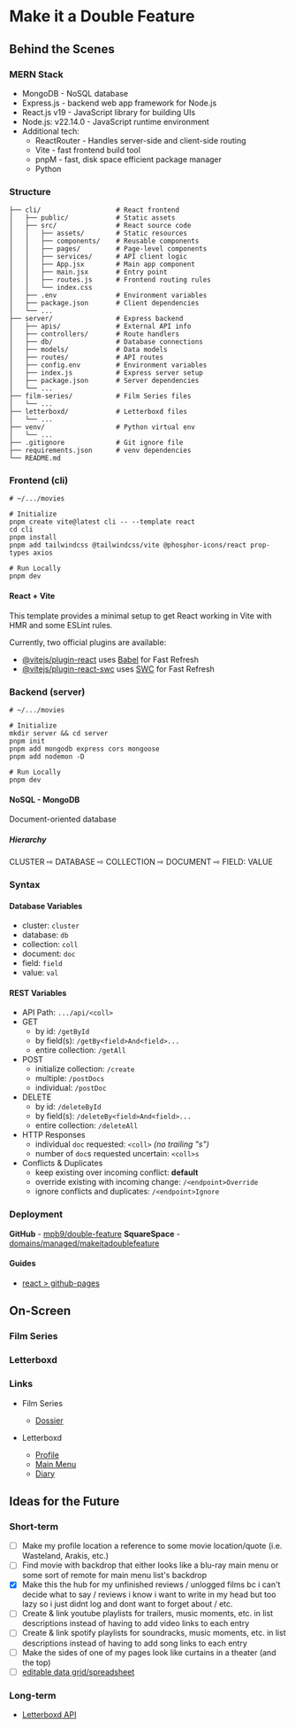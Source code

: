 # Make it a Double Feature

## Behind the Scenes

### MERN Stack

- MongoDB - NoSQL database
- Express.js - backend web app framework for Node.js
- React.js v19 - JavaScript library for building UIs
- Node.js: v22.14.0 - JavaScript runtime environment
- Additional tech:
  - ReactRouter - Handles server-side and client-side routing
  - Vite - fast frontend build tool
  - pnpM - fast, disk space efficient package manager
  - Python

### Structure

```shell
├── cli/                   # React frontend
│   ├── public/            # Static assets
│   ├── src/               # React source code
│   │   ├── assets/        # Static resources
│   │   ├── components/    # Reusable components
│   │   ├── pages/         # Page-level components
│   │   ├── services/      # API client logic
│   │   ├── App.jsx        # Main app component
│   │   ├── main.jsx       # Entry point
│   │   ├── routes.js      # Frontend routing rules
│   │   └── index.css       
│   ├── .env               # Environment variables
│   ├── package.json       # Client dependencies
│   └── ...
├── server/                # Express backend
│   ├── apis/              # External API info
│   ├── controllers/       # Route handlers
│   ├── db/                # Database connections
│   ├── models/            # Data models
│   ├── routes/            # API routes
│   ├── config.env         # Environment variables
│   ├── index.js           # Express server setup
│   ├── package.json       # Server dependencies
│   └── ...
├── film-series/           # Film Series files
│   └── ...
├── letterboxd/            # Letterboxd files
│   └── ...
├── venv/                  # Python virtual env
│   └── ...
├── .gitignore             # Git ignore file
├── requirements.json      # venv dependencies
└── README.md
```

### Frontend (cli)

```shell
# ~/.../movies

# Initialize
pnpm create vite@latest cli -- --template react
cd cli
pnpm install
pnpm add tailwindcss @tailwindcss/vite @phosphor-icons/react prop-types axios

# Run Locally
pnpm dev
```

#### React + Vite

This template provides a minimal setup to get React working in Vite with HMR and some ESLint rules.

Currently, two official plugins are available:

- [@vitejs/plugin-react](https://github.com/vitejs/vite-plugin-react/blob/main/packages/plugin-react/README.md) uses [Babel](https://babeljs.io/) for Fast Refresh
- [@vitejs/plugin-react-swc](https://github.com/vitejs/vite-plugin-react-swc) uses [SWC](https://swc.rs/) for Fast Refresh

### Backend (server)

```shell
# ~/.../movies

# Initialize
mkdir server && cd server
pnpm init
pnpm add mongodb express cors mongoose
pnpm add nodemon -D

# Run Locally
pnpm dev
```

#### NoSQL - MongoDB

Document-oriented database

##### Hierarchy

CLUSTER ⇨ DATABASE ⇨ COLLECTION ⇨ DOCUMENT ⇨ FIELD: VALUE

### Syntax

#### Database Variables

- cluster: ```cluster```
- database: ```db```
- collection: ```coll```
- document: ```doc```
- field: ```field```
- value: ```val```

#### REST Variables

- API Path: ```.../api/<coll>```
- GET
  - by id: ```/getById```
  - by field(s): ```/getBy<field>And<field>...```
  - entire collection: ```/getAll```
- POST
  - initialize collection: ```/create```
  - multiple: ```/postDocs```
  - individual: ```/postDoc```
- DELETE
  - by id: ```/deleteById```
  - by field(s): ```/deleteBy<field>And<field>...```
  - entire collection: ```/deleteAll```
- HTTP Responses
  - individual ```doc``` requested: ```<coll>``` *(no trailing "s")*
  - number of ```doc```s requested uncertain: ```<coll>s```
- Conflicts & Duplicates
  - keep existing over incoming conflict: **default**
  - override existing with incoming change: ```/<endpoint>Override```
  - ignore conflicts and duplicates: ```/<endpoint>Ignore```

### Deployment

**GitHub** - [mpb9/double-feature](https://github.com/mpb9/double-feature)
**SquareSpace** - [domains/managed/makeitadoublefeature](https://account.squarespace.com/domains/managed/makeitadoublefeature.com)

#### Guides

- [react > github-pages](https://create-react-app.dev/docs/deployment/#github-pages)

## On-Screen

### Film Series

### Letterboxd

### Links

- Film Series
  - [Dossier](https://docs.google.com/document/d/1dl00sQH2cXBExBTZp5KaAWoJ_r9gFSnaCfZxn-lVTEM/edit?usp=sharing)

- Letterboxd
  - [Profile](https://letterboxd.com/michaelbeebe)
  - [Main Menu](https://letterboxd.com/michaelbeebe/list/main-menu/detail)
  - [Diary](https://letterboxd.com/michaelbeebe/films/diary)

## Ideas for the Future

### Short-term

- [ ] Make my profile location a reference to some movie location/quote (i.e. Wasteland, Arakis, etc.)
- [ ] Find movie with backdrop that either looks like a blu-ray main menu or some sort of remote for main menu list's backdrop
- [x] Make this the hub for my unfinished reviews / unlogged films bc i can't decide what to say / reviews i know i want to write in my head but too lazy so i just didnt log and dont want to forget about / etc.
- [ ] Create & link youtube playlists for trailers, music moments, etc. in list descriptions instead of having to add video links to each entry
- [ ] Create & link spotify playlists for soundracks, music moments, etc. in list descriptions instead of having to add song links to each entry
- [ ] Make the sides of one of my pages look like curtains in a theater (and the top)
- [ ] [editable data grid/spreadsheet](https://github.com/ag-grid/ag-grid)

### Long-term

- [Letterboxd API](https://api-docs.letterboxd.com)
